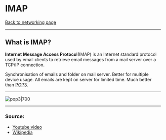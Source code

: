 # IMAP
[Back to networking page](index.md)
- --
## What is IMAP?
**Internet Message Access Protocol**(IMAP) is an Internet standard protocol used by email clients to retrieve email messages from a mail server over a TCP/IP connection.

Synchronisation of emails and folder on mail server. Better for multiple device usage. All emails are kept on server for limited time.
Much better than [POP3](POP3.md).
- --
![pop3|700](https://www.gatevidyalay.com/wp-content/uploads/2018/09/Simple-Mail-Transfer-Protocol-1.png)
- --
### Source:
- [Youtube video](https://youtu.be/SBaARws0hy4)
- [Wikipedia]()